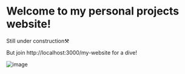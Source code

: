 # Welcome to my personal projects website!


Still under construction⚒️ 

But join http://localhost:3000/my-website for a dive!

![image](https://user-images.githubusercontent.com/68888761/225803480-c0bbbf40-944d-4ede-9c74-d1fd27bd1597.png)

